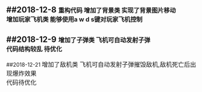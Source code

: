 ##2018-12-8
<font size="3">重构代码 增加了背景类 实现了背景图片移动<br>
增加玩家飞机类 能够使用a w d s键对玩家飞机控制<br></font>
----
##2018-12-9
<font size=3>增加了子弹类 飞机可自动发射子弹<br>
代码结构较乱 待优化</font>
----
##2018-12-21
<font size=3>增加了敌机类 飞机可自动发射子弹摧毁敌机,敌机死亡后出现爆炸效果<br>
代码待优化</font>